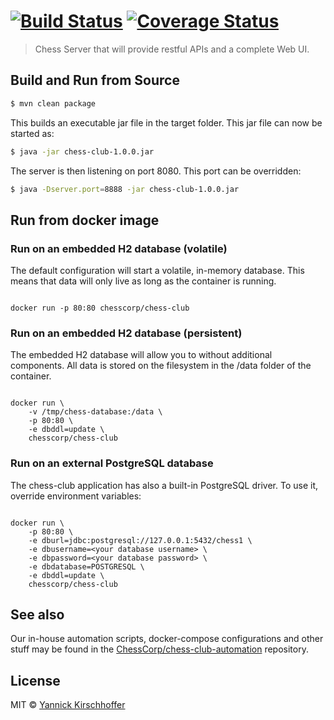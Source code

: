 #  [![Build Status][travis-image]][travis-url] [![Coverage Status](https://coveralls.io/repos/ChessCorp/chess-club/badge.svg?branch=master&service=github)](https://coveralls.io/github/ChessCorp/chess-club?branch=master)


> Chess Server that will provide restful APIs and a complete Web UI.

## Build and Run from Source

```sh
$ mvn clean package
```

This builds an executable jar file in the target folder.
This jar file can now be started as:

```sh
$ java -jar chess-club-1.0.0.jar
```

The server is then listening on port 8080. This port can be overridden:

```sh
$ java -Dserver.port=8888 -jar chess-club-1.0.0.jar
```

## Run from docker image

### Run on an embedded H2 database (volatile)

The default configuration will start a volatile, in-memory database. This means
that data will only live as long as the container is running.

```

docker run -p 80:80 chesscorp/chess-club

```


### Run on an embedded H2 database (persistent)

The embedded H2 database will allow you to without additional components. All data is stored
on the filesystem in the /data folder of the container.

```

docker run \
    -v /tmp/chess-database:/data \
    -p 80:80 \
    -e dbddl=update \
    chesscorp/chess-club

```

### Run on an external PostgreSQL database

The chess-club application has also a built-in PostgreSQL driver. To use it,
override environment variables:

```

docker run \
    -p 80:80 \
    -e dburl=jdbc:postgresql://127.0.0.1:5432/chess1 \
    -e dbusername=<your database username> \
    -e dbpassword=<your database password> \
    -e dbdatabase=POSTGRESQL \
    -e dbddl=update \
    chesscorp/chess-club

```

## See also

Our in-house automation scripts, docker-compose configurations and other stuff may be found in the [ChessCorp/chess-club-automation](http://github.com/ChessCorp/chess-club-automation/) repository.

## License

MIT © [Yannick Kirschhoffer](http://www.alcibiade.org/)

[travis-image]: https://travis-ci.org/ChessCorp/chess-club.svg?branch=master
[travis-url]: https://travis-ci.org/ChessCorp/chess-club
